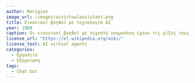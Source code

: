 ```yaml
---
author: Marigian
image_url: /images/aivirtualassistant.png
title: Εικονικοί βοηθοί με τεχνολογία AI 
year: 1960 
caption: Οι εικονικοί βοηθοί με τεχνητή νοημοσύνη έχουν τις ρίζες τους στη δεκαετία του 1960, ξεκινώντας με το ELIZA, ένα πρώιμο πρόγραμμα φυσικής γλώσσας. Οι σύγχρονοι εικονικοί βοηθοί, όπως η Siri (που παρουσιάστηκε το 2011), η Google Assistant και η Alexa, εμφανίστηκαν τη δεκαετία του 2010, χάρη στις εξελίξεις στην ΤΝ, τη μηχανική μάθηση και την αναγνώριση φωνής.Αρχικά εκτελώντας βασικές εργασίες, αυτοί οι βοηθοί χειρίζονται πλέον πολύπλοκες ροές εργασίας, ενσωματώνονται με έξυπνα σπίτια και μαθαίνουν τις προτιμήσεις των χρηστών για εξατομικευμένες εμπειρίες. Παρά τις ανησυχίες για την προστασία της ιδιωτικής ζωής λόγω της συλλογής δεδομένων, έχουν γίνει απαραίτητα εργαλεία, αναδεικνύοντας την ικανότητα της ΤΝ να απλοποιεί την καθημερινή ζωή και να μεταμορφώνει την αλληλεπίδραση ανθρώπου-υπολογιστή. 
license_url: "https://el.wikipedia.org/wiki/" 
license_text: AI virtual agents
categories:
  - Εργαλεία
  - Εξομοίωση
tags:
  - Chat bot
---
```

